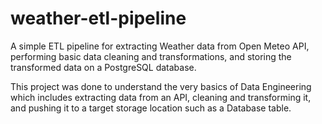 # weather-etl-pipeline
A simple ETL pipeline for extracting Weather data from Open Meteo API, performing basic data cleaning and transformations, and storing the transformed data on a PostgreSQL database.

This project was done to understand the very basics of Data Engineering which includes extracting data from an API, cleaning and transforming it, and pushing it to a target storage location such as a Database table.